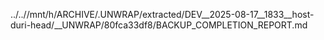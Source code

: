 ../..//mnt/h/ARCHIVE/.UNWRAP/extracted/DEV__2025-08-17__1833__host-duri-head/__UNWRAP/80fca33df8/BACKUP_COMPLETION_REPORT.md